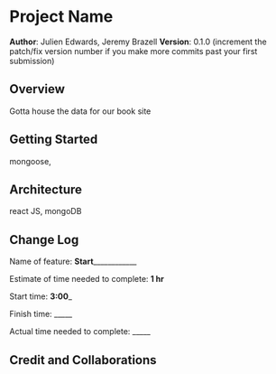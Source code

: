 # Project Name

**Author**: Julien Edwards, Jeremy Brazell
**Version**: 0.1.0 (increment the patch/fix version number if you make more commits past your first submission)

## Overview
<!-- Provide a high level overview of what this application is and why you are building it, beyond the fact that it's an assignment for this class. (i.e. What's your problem domain?) -->
Gotta house the data for our book site

## Getting Started
<!-- What are the steps that a user must take in order to build this app on their own machine and get it running? -->
mongoose, 


## Architecture
<!-- Provide a detailed description of the application design. What technologies (languages, libraries, etc) you're using, and any other relevant design information. -->
react JS, mongoDB

## Change Log
<!-- Use this area to document the iterative changes made to your application as each feature is successfully implemented. Use time stamps. Here's an example:
Name of feature: ________________________________

Estimate of time needed to complete: _____

Start time: _____

Finish time: _____

Actual time needed to complete: _____
01-01-2001 4:59pm - Application now has a fully-functional express server, with a GET route for the location resource. -->


Name of feature: __________Start______________________

Estimate of time needed to complete: __1 hr__

Start time: __3:00___

Finish time: _____

Actual time needed to complete: _____


## Credit and Collaborations
<!-- Give credit (and a link) to other people or resources that helped you build this application. -->